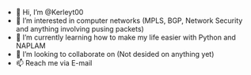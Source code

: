 - 👋 Hi, I’m @Kerleyt00
- 👀 I’m interested in computer networks (MPLS, BGP, Network Security and anything involving pusing packets)
- 🌱 I’m currently learning how to make my life easier with Python and NAPLAM 
- 💞️ I’m looking to collaborate on (Not desided on anything yet) 
- 📫 Reach me via E-mail 

<!---
Kerleyt00/Kerleyt00 is a ✨ special ✨ repository because its `README.md` (this file) appears on your GitHub profile.
You can click the Preview link to take a look at your changes.
--->
